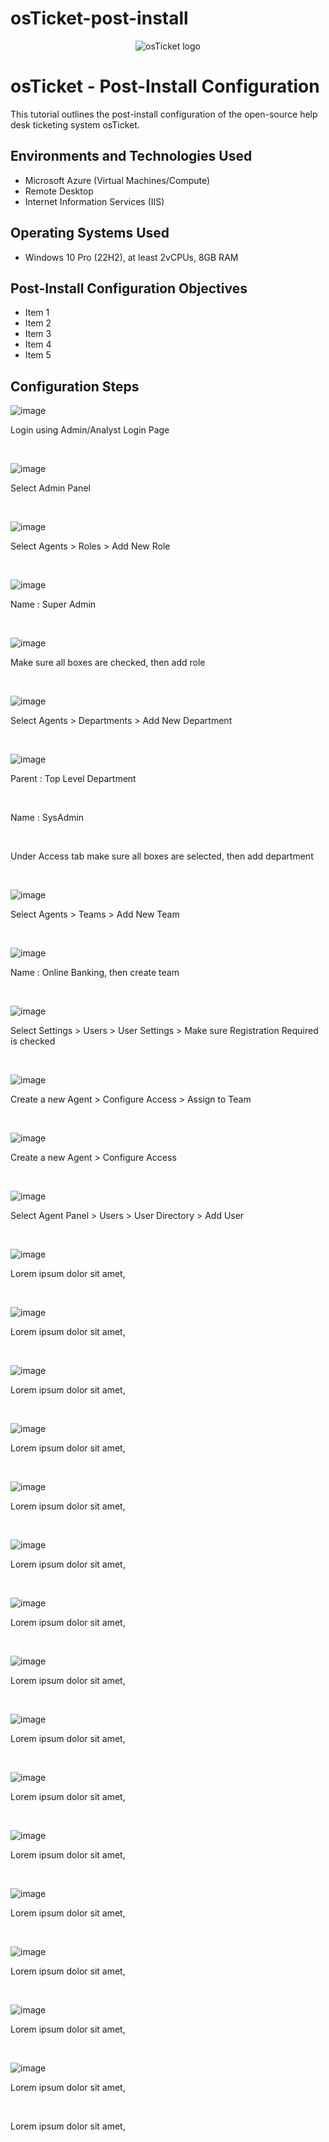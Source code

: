 # osTicket-post-install
<p align="center">
<img src="https://i.imgur.com/Clzj7Xs.png" alt="osTicket logo"/>
</p>

<h1>osTicket - Post-Install Configuration</h1>
This tutorial outlines the post-install configuration of the open-source help desk ticketing system osTicket.<br />

<h2>Environments and Technologies Used</h2>

- Microsoft Azure (Virtual Machines/Compute)
- Remote Desktop
- Internet Information Services (IIS)

<h2>Operating Systems Used </h2>

- Windows 10 Pro (22H2), at least 2vCPUs, 8GB RAM</b>

<h2>Post-Install Configuration Objectives</h2>

- Item 1
- Item 2
- Item 3
- Item 4
- Item 5

<h2>Configuration Steps</h2>

![image](https://github.com/user-attachments/assets/f0fc66e5-55c0-4cd8-8575-f0a35d32da87)

<p>
Login using Admin/Analyst Login Page
</p>
<br />

![image](https://github.com/user-attachments/assets/37a02b60-b721-4106-8e79-91a58feeacab)

<p>
Select Admin Panel 
</p>
<br />


![image](https://github.com/user-attachments/assets/30aa24c0-b30a-45cb-bd31-7ea966651602)

<p>
Select Agents > Roles > Add New Role
</p>
<br />


![image](https://github.com/user-attachments/assets/51dbebf5-e962-46aa-aeb6-346353e6891c)

<p>
Name : Super Admin
</p>
<br />


![image](https://github.com/user-attachments/assets/7a3d1563-5135-407a-b88d-60220065a519)

<p>
Make sure all boxes are checked, then add role
</p>
<br />


![image](https://github.com/user-attachments/assets/44d4f30c-023e-490b-901d-91d90ce33f34)

<p>
Select Agents > Departments > Add New Department
</p>
<br />


![image](https://github.com/user-attachments/assets/58bba36c-2119-4767-b764-ec0de9f88061)

<p>
Parent : Top Level Department 
</p>
<br />

<p>
Name : SysAdmin
</p>
<br />

<p>
Under Access tab make sure all boxes are selected, then add department
</p>
<br />

![image](https://github.com/user-attachments/assets/45d07e42-287d-45c8-930d-dea42ad70e5e)

<p>
Select Agents > Teams > Add New Team
</p>
<br />


![image](https://github.com/user-attachments/assets/8db13f43-7e5b-4677-a680-916630846504)

<p>
Name : Online Banking, then create team
</p>
<br />



![image](https://github.com/user-attachments/assets/64d9f38a-5935-49ec-a3ec-c50d7dc4e8cc)

<p>
Select Settings > Users > User Settings > Make sure Registration Required is checked
</p>
<br />


![image](https://github.com/user-attachments/assets/1428cc1d-bfdb-46f9-8f48-8208e27b6a4d)

<p>
Create a new Agent > Configure Access > Assign to Team
</p>
<br />


![image](https://github.com/user-attachments/assets/b4202a4e-df76-44bf-9e0b-2345f53edead)

<p>
Create a new Agent > Configure Access
</p>
<br />



![image](https://github.com/user-attachments/assets/e60c4ffb-130e-4e5e-8cb3-7dd96fae23a5)

<p>
Select Agent Panel > Users > User Directory > Add User
</p>
<br />

![image](https://github.com/user-attachments/assets/3b695f04-816b-430f-bc28-81e336e79e2a)

<p>
Lorem ipsum dolor sit amet, 
</p>
<br />

![image](https://github.com/user-attachments/assets/0ca87857-cb59-4514-8cfc-c0318ffb2300)

<p>
Lorem ipsum dolor sit amet, 
</p>
<br />

![image](https://github.com/user-attachments/assets/bee10736-4766-45cd-84f1-1e30c54472b2)

<p>
Lorem ipsum dolor sit amet, 
</p>
<br />


![image](https://github.com/user-attachments/assets/da34e4a6-1ea4-4500-9a0f-5c6beabaf2b6)

<p>
Lorem ipsum dolor sit amet, 
</p>
<br />


![image](https://github.com/user-attachments/assets/1285c049-17b4-45aa-b8da-0e6dba6f03d2)

<p>
Lorem ipsum dolor sit amet, 
</p>
<br />


![image](https://github.com/user-attachments/assets/219e6c56-6476-4209-9c67-032b8c14872b)

<p>
Lorem ipsum dolor sit amet, 
</p>
<br />


![image](https://github.com/user-attachments/assets/33697716-a23a-4311-9030-471953b38dc1)

<p>
Lorem ipsum dolor sit amet, 
</p>
<br />


![image](https://github.com/user-attachments/assets/f21633a6-31c9-408c-9c8f-75c8aa10d09f)

<p>
Lorem ipsum dolor sit amet, 
</p>
<br />


![image](https://github.com/user-attachments/assets/a0cc5550-ef7e-4040-82d2-30c83b1d18f6)

<p>
Lorem ipsum dolor sit amet, 
</p>
<br />


![image](https://github.com/user-attachments/assets/4ad8532e-1a96-4e74-93ac-2bd903119322)

<p>
Lorem ipsum dolor sit amet, 
</p>
<br />


![image](https://github.com/user-attachments/assets/def4120e-c5f4-42f6-8324-b9a65abedf67)

<p>
Lorem ipsum dolor sit amet, 
</p>
<br />


![image](https://github.com/user-attachments/assets/a3c0ffe0-ad37-40bc-96aa-13b59ca77616)

<p>
Lorem ipsum dolor sit amet, 
</p>
<br />


![image](https://github.com/user-attachments/assets/7618bf07-4d25-4f1d-8397-632aecc3bf32)

<p>
Lorem ipsum dolor sit amet, 
</p>
<br />


![image](https://github.com/user-attachments/assets/d10d73ae-aadc-4c7f-bbec-6a4feaaeb1fb)

<p>
Lorem ipsum dolor sit amet, 
</p>
<br />


![image](https://github.com/user-attachments/assets/0982aa2d-77f6-4c7e-b170-1418330bae2c)

<p>
Lorem ipsum dolor sit amet, 
</p>
<br />













<p>
Lorem ipsum dolor sit amet, 
</p>
<br />

